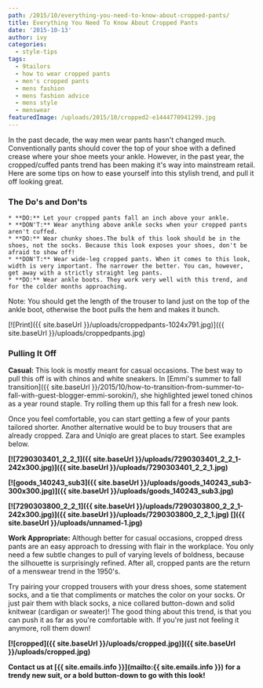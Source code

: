 ```yaml
---
path: /2015/10/everything-you-need-to-know-about-cropped-pants/
title: Everything You Need To Know About Cropped Pants
date: '2015-10-13'
author: ivy
categories:
  - style-tips
tags:
  - 9tailors
  - how to wear cropped pants
  - men's cropped pants
  - mens fashion
  - mens fashion advice
  - mens style
  - menswear
featuredImage: /uploads/2015/10/cropped2-e1444770941299.jpg
---
```

In the past decade, the way men wear pants hasn't changed much. Conventionally pants should cover the top of your shoe with a defined crease where your shoe meets your ankle. However, in the past year, the cropped/cuffed pants trend has been making it's way into mainstream retail. Here are some tips on how to ease yourself into this stylish trend, and pull it off looking great.

### **The Do's and Don'ts**

	* **DO:** Let your cropped pants fall an inch above your ankle.
	* **DON'T:** Wear anything above ankle socks when your cropped pants aren't cuffed.
	* **DO:** Wear chunky shoes.The bulk of this look should be in the shoes, not the socks. Because this look exposes your shoes, don't be afraid to show off!
	* **DON'T:** Wear wide-leg cropped pants. When it comes to this look, width is very important. The narrower the better. You can, however, get away with a strictly straight leg pants.
	* **DO:** Wear ankle boots. They work very well with this trend, and for the colder months approaching.

Note: You should get the length of the trouser to land just on the top of the ankle boot, otherwise the boot pulls the hem and makes it bunch.

[![Print]({{ site.baseUrl }}/uploads/croppedpants-1024x791.jpg)]({{ site.baseUrl }}/uploads/croppedpants.jpg)

### **Pulling It Off**

**Casual:** This look is mostly meant for casual occasions. The best way to pull this off is with chinos and white sneakers. In [Emmi's summer to fall transition]({{ site.baseUrl }}/2015/10/how-to-transition-from-summer-to-fall-with-guest-blogger-emmi-sorokin/), she highlighted jewel toned chinos as a year round staple. Try rolling them up this fall for a fresh new look.

Once you feel comfortable, you can start getting a few of your pants tailored shorter. Another alternative would be to buy trousers that are already cropped. Zara and Uniqlo are great places to start. See examples below.

 ****[![7290303401_2_2_1]({{ site.baseUrl }}/uploads/7290303401_2_2_1-242x300.jpg)]({{ site.baseUrl }}/uploads/7290303401_2_2_1.jpg)**** 

****[![goods_140243_sub3]({{ site.baseUrl }}/uploads/goods_140243_sub3-300x300.jpg)]({{ site.baseUrl }}/uploads/goods_140243_sub3.jpg)****

 ****[![7290303800_2_2_1]({{ site.baseUrl }}/uploads/7290303800_2_2_1-242x300.jpg)]({{ site.baseUrl }}/uploads/7290303800_2_2_1.jpg) []({{ site.baseUrl }}/uploads/unnamed-1.jpg)**** 

**Work Appropriate:** Although better for casual occasions, cropped dress pants are an easy approach to dressing with flair in the workplace. You only need a few subtle changes to pull of varying levels of boldness, because the silhouette is surprisingly refined. After all, cropped pants are the return of a menswear trend in the 1950's.

Try pairing your cropped trousers with your dress shoes, some statement socks, and a tie that compliments or matches the color on your socks. Or just pair them with black socks, a nice collared button-down and solid knitwear (cardigan or sweater)! The good thing about this trend, is that you can push it as far as you're comfortable with. If you're just not feeling it anymore, roll them down! 

 ****[![cropped]({{ site.baseUrl }}/uploads/cropped.jpg)]({{ site.baseUrl }}/uploads/cropped.jpg)**** 

 **Contact us at [{{ site.emails.info }}](mailto:{{ site.emails.info }}) for a trendy new suit, or a bold button-down to go with this look!**